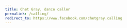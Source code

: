 ```yaml
---
title: Chet Gray, dance caller
permalink: /calling/
redirect_to: https://www.facebook.com/chetgray.calling
---
```

